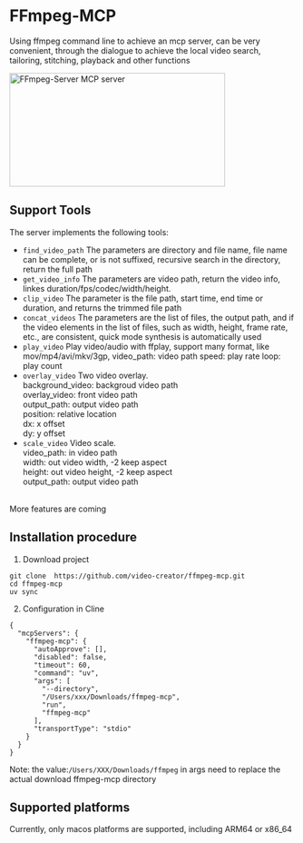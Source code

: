 # FFmpeg-MCP
Using ffmpeg command line to achieve an mcp server, can be very convenient, through the dialogue to achieve the local video search, tailoring, stitching, playback and other functions

<a href="https://glama.ai/mcp/servers/@video-creator/ffmpeg-mcp">
  <img width="380" height="200" src="https://glama.ai/mcp/servers/@video-creator/ffmpeg-mcp/badge" alt="FFmpeg-Server MCP server" />
</a>

## Support Tools
The server implements the following tools: <br/>
- `find_video_path`
  The parameters are directory and file name, file name can be complete, or is not suffixed, recursive search in the directory, return the full path
- `get_video_info`
  The parameters are video path, return the video info, linkes duration/fps/codec/width/height.
- `clip_video`
  The parameter is the file path, start time, end time or duration, and returns the trimmed file path
- `concat_videos`
  The parameters are the list of files, the output path, and if the video elements in the list of files, such as width, height, frame rate, etc., are consistent, quick mode synthesis is automatically used
- `play_video`
  Play video/audio with ffplay, support many format, like mov/mp4/avi/mkv/3gp, video_path: video path speed: play rate loop: play count
- `overlay_video`
  Two video overlay. <br/>
  background_video: backgroud video path <br/>
  overlay_video: front video path <br/>
  output_path: output video path<br/>
  position: relative location<br/>
  dx: x offset<br/>
  dy: y offset<br/>
- `scale_video`
  Video scale. <br/>
  video_path: in video path <br/>
  width: out video width, -2 keep aspect <br/>
  height: out video height, -2 keep aspect <br/>
  output_path: output video path <br/>
<br/>
More features are coming

## Installation procedure
1. Download project
```
git clone  https://github.com/video-creator/ffmpeg-mcp.git
cd ffmpeg-mcp
uv sync
```

2. Configuration in Cline
```
{
  "mcpServers": {
    "ffmpeg-mcp": {
      "autoApprove": [],
      "disabled": false,
      "timeout": 60,
      "command": "uv",
      "args": [
        "--directory",
        "/Users/xxx/Downloads/ffmpeg-mcp",
        "run",
        "ffmpeg-mcp"
      ],
      "transportType": "stdio"
    }
  }
}
```
Note: the value:`/Users/XXX/Downloads/ffmpeg` in args  need to replace the actual download ffmpeg-mcp directory

## Supported platforms
Currently, only macos platforms are supported, including ARM64 or x86_64